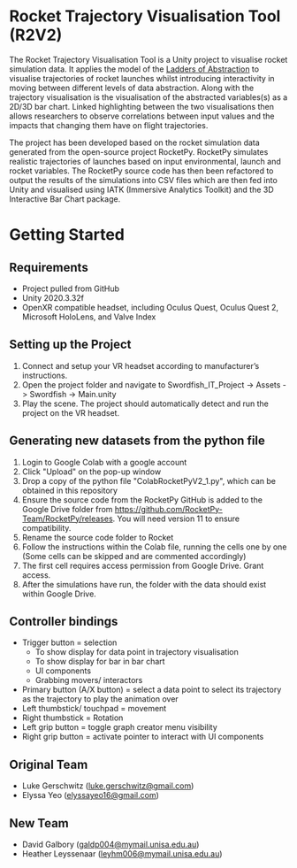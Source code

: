 # Rocket Trajectory Visualisation Tool (R2V2)
The Rocket Trajectory Visualisation Tool is a Unity project to visualise rocket simulation data. It applies the model of the [Ladders of Abstraction](http://worrydream.com/LadderOfAbstraction/) to visualise trajectories of rocket launches whilst introducing interactivity in moving between different levels of data abstraction. Along with the trajectory visualisation is the visualisation of the abstracted variables(s) as a 2D/3D bar chart. Linked highlighting between the two visualisations then allows researchers to observe correlations between input values and the impacts that changing them have on flight trajectories.

The project has been developed based on the rocket simulation data generated from the open-source project RocketPy. RocketPy simulates realistic trajectories of launches based on input environmental, launch and rocket variables. The RocketPy source code has then been refactored to output the results of the simulations into CSV files which are then fed into Unity and visualised using IATK (Immersive Analytics Toolkit) and the 3D Interactive Bar Chart package.

# Getting Started
## Requirements
 - Project pulled from GitHub 
 - Unity 2020.3.32f 
 - OpenXR compatible headset, including Oculus Quest, Oculus Quest 2, Microsoft HoloLens,  and Valve Index

## Setting up the Project
1.	Connect and setup your VR headset according to manufacturer’s instructions. 
2.	Open the project folder and navigate to Swordfish_IT_Project -> Assets -> Swordfish -> Main.unity
3.	Play the scene. The project should automatically detect and run the project on the VR headset. 

## Generating new datasets from the python file
1.  Login to Google Colab with a google account
2.  Click "Upload" on the pop-up window
3.  Drop a copy of the python file "ColabRocketPyV2_1.py", which can be obtained in this repository
4.  Ensure the source code from the RocketPy GitHub is added to the Google Drive folder from https://github.com/RocketPy-Team/RocketPy/releases. You will need version 11 to ensure compatibility.
5.  Rename the source code folder to Rocket
6.  Follow the instructions within the Colab file, running the cells one by one (Some cells can be skipped and are commented accordingly)
7.  The first cell requires access permission from Google Drive. Grant access. 
8.  After the simulations have run, the folder with the data should exist within Google Drive.
	

## Controller bindings
 - Trigger button = selection  
	 - To show display for data point in trajectory visualisation
	 - To show display for bar in bar chart
	 - UI components
	 - Grabbing movers/ interactors
 - Primary button (A/X button) = select a data point to select its trajectory as the trajectory to play the animation over 
 - Left thumbstick/ touchpad = movement  
 - Right thumbstick = Rotation
 - Left grip button = toggle graph creator menu visibility
 - Right grip button = activate pointer to interact with UI components

## Original Team
- Luke Gerschwitz (luke.gerschwitz@gmail.com)
- Elyssa Yeo (elyssayeo16@gmail.com)

## New Team
 - David Galbory (galdp004@mymail.unisa.edu.au)
 - Heather Leyssenaar (leyhm006@mymail.unisa.edu.au)
